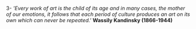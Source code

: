 3-  *'Every work of art is the child of its age and in many cases, the mother of our emotions, it follows that each period of culture produces an art on its own which can never be repeated.'* **Wassily Kandinsky (1866-1944)** 